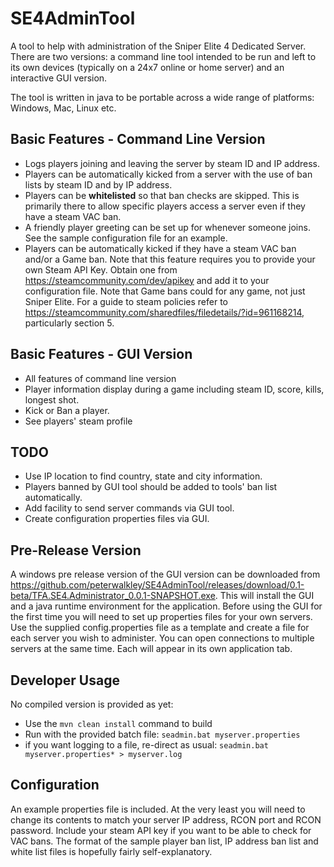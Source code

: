 # SE4AdminTool
A tool to help with administration of the Sniper Elite 4 Dedicated Server. There are two versions:
a command line tool intended to be run and left to its own devices (typically on a 24x7
online or home server) and an interactive GUI version.

The tool is written in java to be portable across a wide range of platforms: Windows, Mac, Linux etc. 

## Basic Features - Command Line Version
- Logs players joining and leaving the server by steam ID and IP address.
- Players can be automatically kicked from a server with the use of ban lists by steam ID and by IP address.
- Players can be **whitelisted** so that ban checks are skipped. This is primarily there to allow
specific players access a server even if they have a steam VAC ban.
- A friendly player greeting can be set up for whenever someone joins. See the sample configuration file for
an example.
- Players can be automatically kicked if they have a steam VAC ban and/or a Game ban.  Note that this feature requires
you to provide your own Steam API Key. Obtain one from <https://steamcommunity.com/dev/apikey> and
add it to your configuration file.  Note that Game bans could for any game, not just Sniper Elite.
For a guide to steam policies refer to <https://steamcommunity.com/sharedfiles/filedetails/?id=961168214>,
particularly section 5.  

## Basic Features - GUI Version
- All features of command line version
- Player information display during a game including steam ID, score, kills, longest shot.
- Kick or Ban a player.
- See players' steam profile

## TODO
- Use IP location to find country, state and city information.
- Players banned by GUI tool should be added to tools' ban list automatically.
- Add facility to send server commands via GUI tool.
- Create configuration properties files via GUI.
 

## Pre-Release Version
A windows pre release version of the GUI version can be downloaded from <https://github.com/peterwalkley/SE4AdminTool/releases/download/0.1-beta/TFA.SE4.Administrator_0.0.1-SNAPSHOT.exe>. 
This will install the GUI and a java runtime environment for the application. Before using the GUI for the first time
you will need to set up properties files for your own servers.  Use the supplied config.properties file as a template
and create a file for each server you wish to administer.  You can open connections to multiple servers at the
same time. Each will appear in its own application tab.

## Developer Usage

No compiled version is provided as yet:
- Use the `mvn clean install` command to build
- Run with the provided batch file:   `seadmin.bat myserver.properties`
- if you want logging to a file, re-direct as usual: `seadmin.bat myserver.properties* > myserver.log`

## Configuration

An example properties file is included. At the very least you will need to change its contents to
match your server IP address, RCON port and RCON password. Include your steam API key if you
want to be able to check for VAC bans. The format of the sample player ban list,
IP address ban list and white list files is hopefully fairly self-explanatory.
 